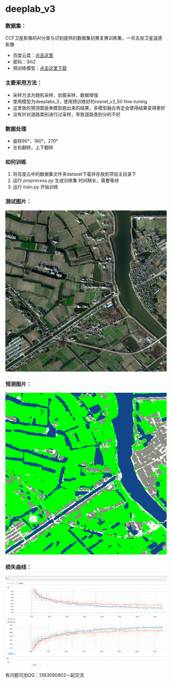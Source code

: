 # deeplab_v3


### 数据集：
CCF卫星影像的AI分类与识别提供的数据集初赛复赛训练集，一共五张卫星遥感影像



* 百度云盘：[点击这里](https://pan.baidu.com/s/1LWBMklOr39yI7fYRQ185Og)  
* 密码：3ih2
* 预训练模型：[点击这里下载](http://download.tensorflow.org/models/resnet_v2_50_2017_04_14.tar.gz)


### 主要采用方法：
* 采样方法为随机采样，划窗采样，数据增强
* 使用模型为deeplabv_3，使用预训练好的resnet_v2_50 fine-tuning
* 这里放的预测图是单模型跑出来的结果，多模型融合肯定会使得结果变得更好
* 没有针对道路类别进行过采样，导致道路类别分的不好





### 数据处理
* 旋转90°，180°，270°
* 左右翻转，上下翻转

### 如何训练

1. 将百度云中的数据集文件夹dataset下载并存放到项目主目录下
2. 运行 proprecess.py 生成训练集 时间稍长，需要等待
3. 运行 train.py 开始训练


### 测试图片：
<div align=center><img src="/sample_image/test1.jpg"/></div>  

### 预测图片：
<div align=center><img src="/sample_image/predict_color.png"/></div>  

### 损失曲线：
<div align=center><img src="/sample_image/loss&acc.png"/></div>  

有问题可加QQ：1363090802一起交流
